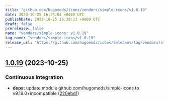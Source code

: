 ```yaml
---
title: "github.com/hugomods/icons/vendors/simple-icons/v1.0.19"
date: 2023-10-25 16:38:01 +0000 UTC
publishDate: 2023-10-25 16:38:23 +0000 UTC
draft: false
prerelease: false
name: "vendors/simple-icons: v1.0.19"
tag_name: "vendors/simple-icons/v1.0.19"
release_url: "https://github.com/hugomods/icons/releases/tag/vendors/simple-icons/v1.0.19"
---
```


## [1.0.19](https://github.com/hugomods/icons/compare/vendors/simple-icons/v1.0.18...vendors/simple-icons/v1.0.19) (2023-10-25)


### Continuous Integration

* **deps:** update module github.com/hugomods/simple-icons to v9.19.0+incompatible ([220ebd1](https://github.com/hugomods/icons/commit/220ebd106a668bbc3d6a226941a8774a8530c2e9))
